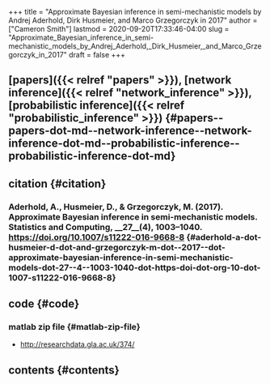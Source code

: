 +++
title = "Approximate Bayesian inference in semi-mechanistic models by Andrej Aderhold, Dirk Husmeier, and Marco Grzegorczyk in 2017"
author = ["Cameron Smith"]
lastmod = 2020-09-20T17:33:46-04:00
slug = "Approximate_Bayesian_inference_in_semi-mechanistic_models_by_Andrej_Aderhold,_Dirk_Husmeier,_and_Marco_Grzegorczyk_in_2017"
draft = false
+++

## [papers]({{< relref "papers" >}}), [network inference]({{< relref "network_inference" >}}), [probabilistic inference]({{< relref "probabilistic_inference" >}}) {#papers--papers-dot-md--network-inference--network-inference-dot-md--probabilistic-inference--probabilistic-inference-dot-md}


## citation {#citation}


### Aderhold, A., Husmeier, D., & Grzegorczyk, M. (2017). Approximate Bayesian inference in semi-mechanistic models. <span class="underline"><span class="underline">Statistics and Computing</span></span>, \_\_27\_\_(4), 1003–1040. <https://doi.org/10.1007/s11222-016-9668-8> {#aderhold-a-dot-husmeier-d-dot-and-grzegorczyk-m-dot--2017--dot-approximate-bayesian-inference-in-semi-mechanistic-models-dot-27--4--1003-1040-dot-https-doi-dot-org-10-dot-1007-s11222-016-9668-8}


## code {#code}


### matlab zip file {#matlab-zip-file}

<!--list-separator-->

-  <http://researchdata.gla.ac.uk/374/>


## contents {#contents}
